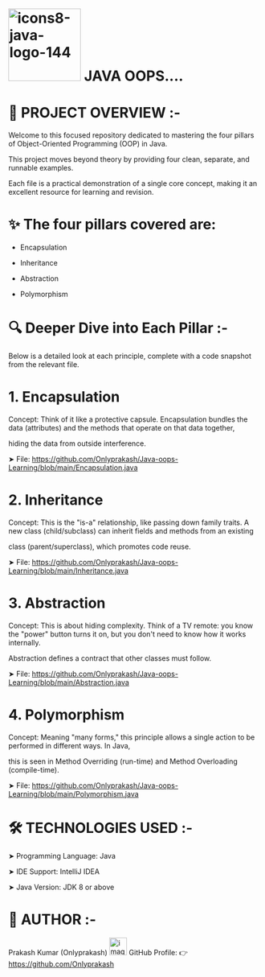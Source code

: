 # <img width="144" height="144" alt="icons8-java-logo-144" src="https://github.com/user-attachments/assets/0eb5b622-d916-4c2b-bed5-7cf9f7b340a8" /> JAVA OOPS....

# 📘 PROJECT OVERVIEW :-
Welcome to this focused repository dedicated to mastering the four pillars of Object-Oriented Programming (OOP) in Java.

This project moves beyond theory by providing four clean, separate, and runnable examples.

Each file is a practical demonstration of a single core concept, making it an excellent resource for learning and revision.

# ✨ The four pillars covered are:

* Encapsulation

* Inheritance

* Abstraction

* Polymorphism

# 🔍 Deeper Dive into Each Pillar :-
Below is a detailed look at each principle, complete with a code snapshot from the relevant file.

# 1. Encapsulation

Concept: Think of it like a protective capsule. Encapsulation bundles the data (attributes) and the methods that operate on that data together,

hiding the data from outside interference.

➤ File: https://github.com/Onlyprakash/Java-oops-Learning/blob/main/Encapsulation.java

# 2. Inheritance

Concept: This is the "is-a" relationship, like passing down family traits. A new class (child/subclass) can inherit fields and methods from an existing

class (parent/superclass), which promotes code reuse.

➤ File: https://github.com/Onlyprakash/Java-oops-Learning/blob/main/Inheritance.java

# 3. Abstraction

Concept: This is about hiding complexity. Think of a TV remote: you know the "power" button turns it on, but you don't need to know how it works internally.

Abstraction defines a contract that other classes must follow.

➤ File: https://github.com/Onlyprakash/Java-oops-Learning/blob/main/Abstraction.java

# 4. Polymorphism

Concept: Meaning "many forms," this principle allows a single action to be performed in different ways. In Java,

this is seen in Method Overriding (run-time) and Method Overloading (compile-time).

➤ File: https://github.com/Onlyprakash/Java-oops-Learning/blob/main/Polymorphism.java

# 🛠️ TECHNOLOGIES USED :-

➤ Programming Language: Java

➤ IDE Support: IntelliJ IDEA

➤ Java Version: JDK 8 or above

# 👤 AUTHOR :-

Prakash Kumar (Onlyprakash)
<img width="35" height="35" alt="image" src="https://github.com/user-attachments/assets/57adc785-7979-4959-9cc1-78e992e56c08" />
 GitHub Profile:
👉 https://github.com/Onlyprakash


